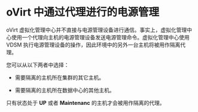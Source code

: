 # oVirt 中通过代理进行的电源管理

oVirt 虚拟化管理中心并不直接与电源管理设备进行通信。事实上，虚拟化管理中心使用一个代理向主机的电源管理设备发送电源管理命令。虚拟化管理中心使用 VDSM 执行电源管理设备的操作，因此环境中的另外一台主机将被用作隔离代理。

您可以从以下两者中选择：

* 需要隔离的主机所在集群的其它主机。

* 需要隔离的主机所在数据中心的其他主机。

只有状态处于 **UP** 或者 **Maintenanc** 的主机才会被用作隔离的代理。


